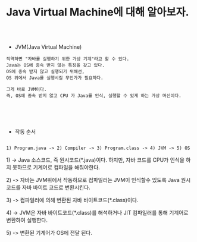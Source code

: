 # Java Virtual Machine에 대해 알아보자.

<br /><br />

* JVM(Java Virtual Machine)
```
직역하면 "자바를 실행하기 위한 가상 기계"라고 할 수 있다.
Java는 OS에 종속 받지 않는 특징을 갖고 있다.
OS에 종속 받지 않고 실행되기 위해선,
OS 위에서 Java를 실행시킬 무언가가 필요하다.

그게 바로 JVM이다.
즉, OS에 종속 받지 않고 CPU 가 Java를 인식, 실행할 수 있게 하는 가상 머신이다.
```

<br /><br /><br />

* 작동 순서
```

1) Program.java -> 2) Compiler -> 3) Program.class -> 4) JVM -> 5) OS

```
1\) -> Java 소스코드, 즉 원시코드(*.java)이다.
하지만, 자바 코드를 CPU가 인식을 하지 못하므로 기계어로 컴파일을 해줘야한다.

2\) -> 자바는 JVM위에서 작동하므로 컴파일러는 JVM이 인식할수 있도록
Java 원시코드를 자바 바이트 코드로 변환시킨다.

3\) -> 컴파일러에 의해 변환된 자바 바이트코드(*.class)이다.

4\) -> JVM은 자바 바이트코드(*.class)를 해석하거나 JIT 컴파일러를 통해 기계어로 변환하여 실행한다.

5\) -> 변환된 기계어가 OS에 전달 된다.
